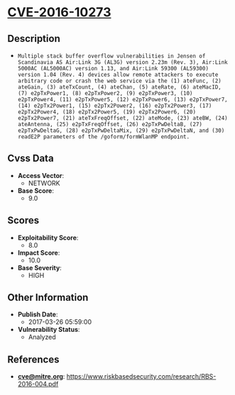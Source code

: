 
# [CVE-2016-10273](https://cve.mitre.org/cgi-bin/cvename.cgi?name=CVE-2016-10273)

## Description

- `Multiple stack buffer overflow vulnerabilities in Jensen of Scandinavia AS Air:Link 3G (AL3G) version 2.23m (Rev. 3), Air:Link 5000AC (AL5000AC) version 1.13, and Air:Link 59300 (AL59300) version 1.04 (Rev. 4) devices allow remote attackers to execute arbitrary code or crash the web service via the (1) ateFunc, (2) ateGain, (3) ateTxCount, (4) ateChan, (5) ateRate, (6) ateMacID, (7) e2pTxPower1, (8) e2pTxPower2, (9) e2pTxPower3, (10) e2pTxPower4, (11) e2pTxPower5, (12) e2pTxPower6, (13) e2pTxPower7, (14) e2pTx2Power1, (15) e2pTx2Power2, (16) e2pTx2Power3, (17) e2pTx2Power4, (18) e2pTx2Power5, (19) e2pTx2Power6, (20) e2pTx2Power7, (21) ateTxFreqOffset, (22) ateMode, (23) ateBW, (24) ateAntenna, (25) e2pTxFreqOffset, (26) e2pTxPwDeltaB, (27) e2pTxPwDeltaG, (28) e2pTxPwDeltaMix, (29) e2pTxPwDeltaN, and (30) readE2P parameters of the /goform/formWlanMP endpoint.`

## Cvss Data

- **Access Vector**:
  - NETWORK
- **Base Score**:
  - 9.0

## Scores

- **Exploitability Score**:
  - 8.0
- **Impact Score**:
  - 10.0
- **Base Severity**:
  - HIGH

## Other Information

- **Publish Date**:
  - 2017-03-26 05:59:00
- **Vulnerability Status**:
  - Analyzed

## References

- **cve@mitre.org**: https://www.riskbasedsecurity.com/research/RBS-2016-004.pdf
